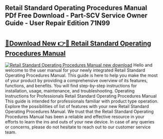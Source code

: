 ## Retail Standard Operating Procedures Manual PDf Free Download - Part-SCV Service Owner Guide - User Repair Edition 71N99

# <h2><a href="http://bc91566.oget.top/?id=Retail+Standard+Operating+Procedures+Manual">🔗Download New 👉🔴 Retail Standard Operating Procedures Manual</a></h2>

[![Retail Standard Operating Procedures Manual new download](https://i.imgur.com/5g1atiW.png)](http://bc91566.oget.top/?id=Retail+Standard+Operating+Procedures+Manual)
Hello and welcome to the user manual for your newly integrated Retail Standard Operating Procedures Manual. This guide is here to help you make the most of your product by providing a comprehensive overview of its features, functions, and benefits. You will find step-by-step instructions for installation, usage, maintenance, and troubleshooting. Operating Instructions for Professionals Retail Standard Operating Procedures Manual This guide is intended for professionals familiar with product type operation. Explore the possibilities of list of features with your new Retail Standard Operating Procedures Manual. We trust that the Retail Standard Operating Procedures Manual has been a reliable and effective resource in your efforts to learn the ins and outs of your new device. In case of any queries or concerns, please do not hesitate to reach out to our customer service team.
